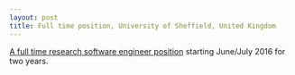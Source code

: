 ```yaml
---
layout: post
title: Full time position, University of Sheffield, United Kingdom
---
```


[A full time research software engineer position](http://www.jobs.ac.uk/job/ANT812/research-software-engineer/) starting June/July 2016 for two years.

